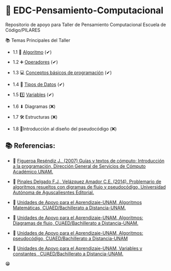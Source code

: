 # 🤔 EDC-Pensamiento-Computacional

Repositorio de apoyo para Taller de Pensamiento Computacional Escuela de Código/PILARES

📚 Temas Principales del Taller

 + 1.1 🔁 [Algoritmo](https://github.com/IzzyGrant/EDC-Pensamiento-Compuatcional/blob/main/1.%20Algoritmos.md) (✔)

 + 1.2 ➕ [Operadores](https://github.com/IzzyGrant/EDC-Pensamiento-Compuatcional/blob/main/2.%20Operadores.md) (✔)

 + 1.3 💻 [Conceptos básicos de programación](https://github.com/IzzyGrant/EDC-Pensamiento-Compuatcional/blob/main/3.%20Conceptos%20B%C3%A1sicos%20de%20Programaci%C3%B3n.md) (✔)

 + 1.4 📄 [Tipos de Datos](https://github.com/IzzyGrant/EDC-Pensamiento-Compuatcional/blob/main/4.%20Tipos%20de%20Datos.md) (✔)

 + 1.5 1️⃣ [Variables](https://github.com/IzzyGrant/EDC-Pensamiento-Compuatcional/blob/main/5.%20Variables.md) (✔)

 + 1.6 ⬇ Diagramas (❌)

 + 1.7 🛠 Estructuras (❌)

 + 1.8 📝Introducción al diseño del pseudocódigo (❌)


## 📚 Referencias:

 + 📕 [Figueroa Reséndiz J., (2007) Guías y textos de cómputo: Introducción a la programación, 
Dirección General de Servicios de Cómputo Académico UNAM.](https://drive.google.com/file/d/18Tjzd09-9JXXWrlGfCOelJCEr5bobrJn/view)

 + 📗 [Pinales Delgado F.J., Velázquez Amador C.E. (2014). Problemario de algoritmos resueltos 
con digramas de flujo y pseudocódigo, Universidad Autónoma de Aguscaliesntes Editorial.]( https://editorial.uaa.mx/catalogo/ccb_algoritmos_9786078285969.html
)

 + 📘 [Unidades de Apoyo para el Aprendizaje-UNAM, Algoritmos Matemáticas, 
CUAED/Bachillerato a Distancia-UNAM.](https://uapa.cuaieed.unam.mx/node/831)

 + 📙 [Unidades de Apoyo para el Aprendizaje-UNAM, Algoritmos: Diagramas de flujo,
CUAED/Bachillerato a Distancia-UNAM.](https://uapa.cuaieed.unam.mx/node/824)
 
 + 📒 [Unidades de Apoyo para el Aprendizaje-UNAM, Algoritmos: pseudocódigo,
CUAED/Bachillerato a Distancia-UNAM](https://uapa.cuaieed.unam.mx/node/810)

 + 📕 [Unidades de Apoyo para el Aprendizaje-UNAM, Variables y constantes , CUAED/Bachillerato 
a Distancia-UNAM.](https://uapa.cuaieed.unam.mx/node/806)

😁
